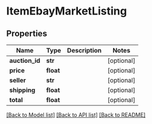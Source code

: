# ItemEbayMarketListing

## Properties
Name | Type | Description | Notes
------------ | ------------- | ------------- | -------------
**auction_id** | **str** |  | [optional] 
**price** | **float** |  | [optional] 
**seller** | **str** |  | [optional] 
**shipping** | **float** |  | [optional] 
**total** | **float** |  | [optional] 

[[Back to Model list]](../README.md#documentation-for-models) [[Back to API list]](../README.md#documentation-for-api-endpoints) [[Back to README]](../README.md)


